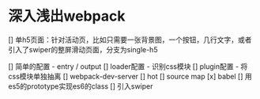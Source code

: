 # 深入浅出webpack

[] 单h5页面：针对活动页，比如只需要一张背景图，一个按钮，几行文字，或者引入了swiper的整屏滑动页面，分支为single-h5

[] 简单的配置 - entry / output
[] loader配置 - 识别css模块
[] plugin配置 - 将css模块单独抽离
[] webpack-dev-server
[] hot
[] source map
[x] babel
    [] 用es5的prototype实现es6的class
[] 引入swiper